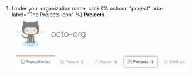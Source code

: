 1. Under your organization name, click {% octicon "project" aria-label="The Projects icon" %} **Projects**.
  ![Projects tab for your organization](/assets/images/help/organizations/organization-projects-tab.png)
